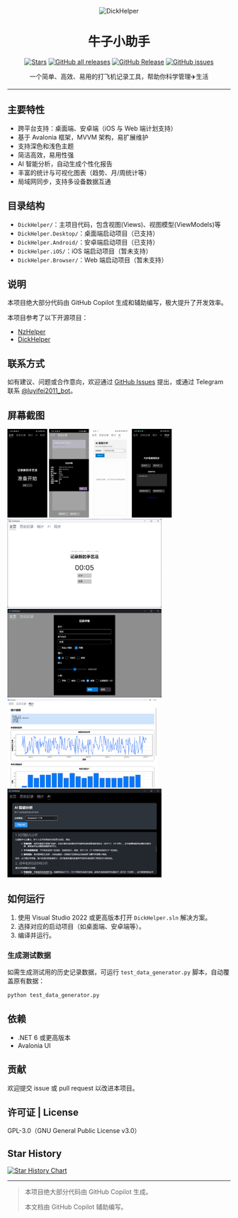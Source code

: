 <div align="center">

![DickHelper](https://socialify.git.ci/LuYifei2011/DickHelper/image?description=1&font=Inter&forks=1&language=1&name=1&owner=1&stargazers=1&theme=Auto)

# 牛子小助手

[![Stars](https://img.shields.io/github/stars/LuYifei2011/DickHelper?label=stars)](https://github.com/LuYifei2011/DickHelper)
<a href="https://github.com/LuYifei2011/DickHelper/releases"><img alt="GitHub all releases" src="https://img.shields.io/github/downloads/LuYifei2011/DickHelper/total?label=Downloads"></a>
[![GitHub Release](https://img.shields.io/github/v/release/LuYifei2011/DickHelper)](https://github.com/LuYifei2011/DickHelper/releases)
<a href="https://github.com/LuYifei2011/DickHelper/issues"><img alt="GitHub issues" src="https://img.shields.io/github/issues/LuYifei2011/DickHelper"></a>

一个简单、高效、易用的打飞机记录工具，帮助你科学管理✈️生活

</div>

---

## 主要特性
- 跨平台支持：桌面端、安卓端（iOS 与 Web 端计划支持）
- 基于 Avalonia 框架，MVVM 架构，易扩展维护
- 支持深色和浅色主题
- 简洁高效，易用性强
- AI 智能分析，自动生成个性化报告
- 丰富的统计与可视化图表（趋势、月/周统计等）
- 局域网同步，支持多设备数据互通

## 目录结构
- `DickHelper/`：主项目代码，包含视图(Views)、视图模型(ViewModels)等
- `DickHelper.Desktop/`：桌面端启动项目（已支持）
- `DickHelper.Android/`：安卓端启动项目（已支持）
- `DickHelper.iOS/`：iOS 端启动项目（暂未支持）
- `DickHelper.Browser/`：Web 端启动项目（暂未支持）

## 说明
本项目绝大部分代码由 GitHub Copilot 生成和辅助编写，极大提升了开发效率。

本项目参考了以下开源项目：
- [NzHelper](https://github.com/zzzdajb/NzHelper)
- [DickHelper](https://github.com/zzzdajb/DickHelper)

## 联系方式
如有建议、问题或合作意向，欢迎通过 [GitHub Issues](https://github.com/LuYifei2011/DickHelper/issues) 提出，或通过 Telegram 联系 [@luyifei2011_bot](https://t.me/luyifei2011_bot)。

## 屏幕截图
<img alt="Android 主页" src="./screenshot/Android_主页.jpg" height=200>
<img alt="Android 历史详情" src="./screenshot/Android_历史详情.jpg" height=200>
<img alt="Android AI" src="./screenshot/Android_AI.jpg" height=200>
<img alt="Android 同步" src="./screenshot/Android_同步.jpg" height=200>
<img alt="Windows 主页" src="./screenshot/Windows_主页.png" height=200>
<img alt="Windows 记录详情" src="./screenshot/Windows_记录详情.png" height=200>
<img alt="Windows 统计" src="./screenshot/Windows_统计.png" height=200>
<img alt="Windows AI" src="./screenshot/Windows_AI.png" height=200>

## 如何运行
1. 使用 Visual Studio 2022 或更高版本打开 `DickHelper.sln` 解决方案。
2. 选择对应的启动项目（如桌面端、安卓端等）。
3. 编译并运行。

### 生成测试数据
如需生成测试用的历史记录数据，可运行 `test_data_generator.py` 脚本，自动覆盖原有数据：

```bash
python test_data_generator.py
```

## 依赖
- .NET 6 或更高版本
- Avalonia UI

## 贡献
欢迎提交 issue 或 pull request 以改进本项目。

## 许可证 | License
GPL-3.0（GNU General Public License v3.0）

## Star History
[![Star History Chart](https://api.star-history.com/svg?repos=LuYifei2011/DickHelper&type=Timeline)](https://star-history.com/#LuYifei2011/DickHelper&Timeline)

---

> 本项目绝大部分代码由 GitHub Copilot 生成。
> 
> 本文档由 GitHub Copilot 辅助编写。
